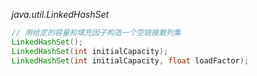 *java.util.LinkedHashSet<E>*
```java
// 用给定的容量和填充因子构造一个空链接散列集
LinkedHashSet();
LinkedHashSet(int initialCapacity);
LinkedHashSet(int initialCapacity, float loadFactor);
```